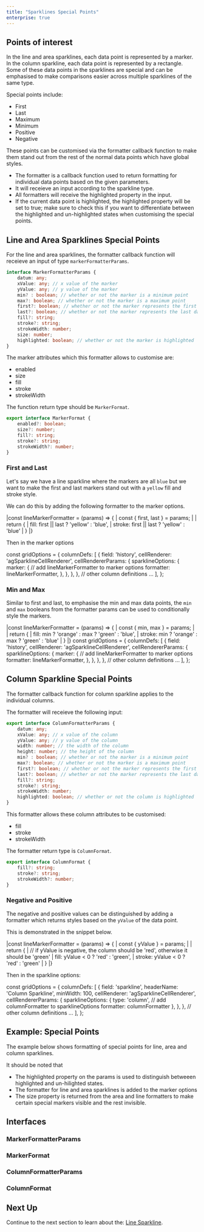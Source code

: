 ```yaml
---
title: "Sparklines Special Points"
enterprise: true
---
```


## Points of interest

In the line and area sparklines, each data point is represented by a marker. In the column sparkline, each data point is represented by a rectangle.
Some of these data points in the sparklines are special and can be emphasised to make comparisons easier across multiple sparklines of the same type.

Special points include:
- First
- Last
- Maximum
- Minimum
- Positive
- Negative

These points can be customised via the formatter callback function to make them stand out from the rest of the normal data points which have global styles.

- The formatter is a callback function used to return formatting for individual data points based on the given parameters.
- It will receieve an input according to the sparkline type.
- All formatters will receive the highlighted property in the input.
- If the current data point is highlighted, the highlighted property will be set to true; make sure to check this if you want to differentiate between the highlighted and un-highlighted states when customising the special points.

## Line and Area Sparklines Special Points

For the line and area sparklines, the formatter callback function will receieve an input of type `markerFormatterParams`.

``` ts
interface MarkerFormatterParams {
    datum: any;
    xValue: any; // x value of the marker
    yValue: any; // y value of the marker
    min? : boolean; // whether or not the marker is a minimum point
    max?: boolean; // whether or not the marker is a maximum point
    first?: boolean; // whether or not the marker represents the first data point
    last?: boolean; // whether or not the marker represents the last data point
    fill?: string;
    stroke?: string;
    strokeWidth: number;
    size: number;
    highlighted: boolean; // whether or not the marker is highlighted
}
```
The marker attributes which this formatter allows to customise are:
 - enabled
 - size
 - fill
 - stroke
 - strokeWidth

The function return type should be `MarkerFormat`.

```ts
export interface MarkerFormat {
    enabled?: boolean;
    size?: number;
    fill?: string;
    stroke?: string;
    strokeWidth?: number;
}
```

### First and Last

Let's say we have a line sparkline where the markers are all `blue` but we want to make the first and last markers stand out with a `yellow` fill and stroke style.

We can do this by adding the following formatter to the marker options.

<snippet>
|const lineMarkerFormatter = (params) => {
|    const { first, last } = params;
|
|    return {
|        fill: first || last ? 'yellow' : 'blue',
|        stroke: first || last ? 'yellow' : 'blue'
|    }
|}
</snippet>

Then in the marker options

<snippet>
const gridOptions = {
    columnDefs: [
        {
            field: 'history',
            cellRenderer: 'agSparklineCellRenderer',
            cellRendererParams: {
                sparklineOptions: {
                    marker: {
                        // add lineMarkerFormatter to marker options
                        formatter: lineMarkerFormatter,
                    },
                },
            },
        },
        // other column definitions ...
    ],
};
</snippet>

### Min and Max

Similar to first and last, to emphasise the min and max data points, the `min` and `max` booleans from the formatter params can be used to conditionally style the markers.

<snippet>
|const lineMarkerFormatter = (params) => {
|    const { min, max } = params;
|
|    return {
|        fill: min ? 'orange' : max ? 'green' : 'blue',
|        stroke: min ? 'orange' : max ? 'green' : 'blue'
|    }
|}
</snippet>

<snippet>
const gridOptions = {
    columnDefs: [
        {
            field: 'history',
            cellRenderer: 'agSparklineCellRenderer',
            cellRendererParams: {
                sparklineOptions: {
                    marker: {
                        // add lineMarkerFormatter to marker options
                        formatter: lineMarkerFormatter,
                    },
                },
            },
        },
        // other column definitions ...
    ],
};
</snippet>

## Column Sparkline Special Points

The formatter callback function for column sparkline applies to the individual columns.

The formatter will receieve the following input:

```ts
export interface ColumnFormatterParams {
    datum: any;
    xValue: any; // x value of the column
    yValue: any; // y value of the column
    width: number; // the width of the column
    height: number; // the height of the column
    min? : boolean; // whether or not the marker is a minimum point
    max?: boolean; // whether or not the marker is a maximum point
    first?: boolean; // whether or not the marker represents the first data point
    last?: boolean; // whether or not the marker represents the last data point
    fill?: string;
    stroke?: string;
    strokeWidth: number;
    highlighted: boolean; // whether or not the column is highlighted
}
```
This formatter allows these column attributes to be customised:

- fill
- stroke
- strokeWidth

The formatter return type is `ColumnFormat`.

```ts
export interface ColumnFormat {
    fill?: string;
    stroke?: string;
    strokeWidth?: number;
}
```
### Negative and Positive

The negative and positive values can be distinguished by adding a formatter which returns styles based on the `yValue` of the data point.

This is demonstrated in the snippet below.

<snippet>
|const lineMarkerFormatter = (params) => {
|    const { yValue } = params;
|
|    return {
|        // if yValue is negative, the column should be 'red', otherwise it should be 'green'
|        fill: yValue < 0 ? 'red' : 'green',
|        stroke: yValue < 0 ? 'red' : 'green'
|    }
|}
</snippet>

Then in the sparkline options:

<snippet>
const gridOptions = {
    columnDefs: [
        {
            field: 'sparkline',
            headerName: 'Column Sparkline',
            minWidth: 100,
            cellRenderer: 'agSparklineCellRenderer',
            cellRendererParams: {
                sparklineOptions: {
                    type: 'column',
                    // add columnFormatter to sparklineOptions
                    formatter: columnFormatter
                },
            },
        },
        // other column definitions ...
    ],
};
</snippet>

## Example: Special Points

The example below shows formatting of special points for line, area and column sparklines.

It should be noted that

- The highlighted property on the params is used to distinguish betweeen highlighted and un-hilighted states.
- The formatter for line and area sparklines is added to the marker options
- The size property is returned from the area and line formatters to make certain special markers visible and the rest invisible.

<grid-example title='Sparkline Special Points' name='sparkline-special-points' type='generated' options='{ "enterprise": true, "exampleHeight": 585, "modules": ["clientside", "sparklines"] }'></grid-example>

## Interfaces
### MarkerFormatterParams

<api-documentation source='sparklines-special-points/resources/sparkline-special-points-api.json' section='MarkerFormatterParams'></api-documentation>

### MarkerFormat

<api-documentation source='sparklines-special-points/resources/sparkline-special-points-api.json' section='MarkerFormat'></api-documentation>

### ColumnFormatterParams

<api-documentation source='sparklines-special-points/resources/sparkline-special-points-api.json' section='ColumnFormatterParams'></api-documentation>

### ColumnFormat

<api-documentation source='sparklines-special-points/resources/sparkline-special-points-api.json' section='ColumnFormat'></api-documentation>

## Next Up

Continue to the next section to learn about the: [Line Sparkline](/sparklines-line-sparkline/).
